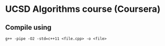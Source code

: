 # UCSD Algorithms course (Coursera)


## Compile using

```
g++ -pipe -O2 -std=c++11 <file.cpp> -o <file>
```

